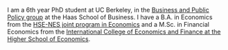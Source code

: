 I am a 6th year PhD student at UC Berkeley, in the [Business and Public Policy group](https://haas.berkeley.edu/bpp) at the Haas School of Business. I have a B.A. in Economics from the [HSE-NES joint program in Economics](https://www.nes.ru/bachelor-of-arts-in-economics/&lang=en) and a M.Sc. in Financial Economics from the [International College of Economics and Finance at the Higher School of Economics](https://icef.hse.ru/en/ma).
